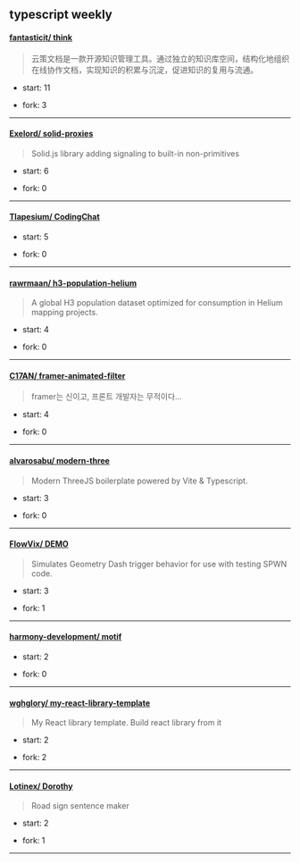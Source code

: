 ## typescript weekly

#### [fantasticit/ think](https://github.com/fantasticit/think)
>  云策文档是一款开源知识管理工具。通过独立的知识库空间，结构化地组织在线协作文档，实现知识的积累与沉淀，促进知识的复用与流通。
+ start: 11
+ fork: 3
---
#### [Exelord/ solid-proxies](https://github.com/Exelord/solid-proxies)
>  Solid.js library adding signaling to built-in non-primitives
+ start: 6
+ fork: 0
---
#### [Tlapesium/ CodingChat](https://github.com/Tlapesium/CodingChat)
>  
+ start: 5
+ fork: 0
---
#### [rawrmaan/ h3-population-helium](https://github.com/rawrmaan/h3-population-helium)
>  A global H3 population dataset optimized for consumption in Helium mapping projects.
+ start: 4
+ fork: 0
---
#### [C17AN/ framer-animated-filter](https://github.com/C17AN/framer-animated-filter)
>  framer는 신이고, 프론트 개발자는 무적이다...
+ start: 4
+ fork: 0
---
#### [alvarosabu/ modern-three](https://github.com/alvarosabu/modern-three)
>  Modern ThreeJS boilerplate powered by Vite & Typescript.
+ start: 3
+ fork: 0
---
#### [FlowVix/ DEMO](https://github.com/FlowVix/DEMO)
>  Simulates Geometry Dash trigger behavior for use with testing SPWN code.
+ start: 3
+ fork: 1
---
#### [harmony-development/ motif](https://github.com/harmony-development/motif)
>  
+ start: 2
+ fork: 0
---
#### [wghglory/ my-react-library-template](https://github.com/wghglory/my-react-library-template)
>  My React library template. Build react library from it
+ start: 2
+ fork: 2
---
#### [Lotinex/ Dorothy](https://github.com/Lotinex/Dorothy)
>  Road sign sentence maker
+ start: 2
+ fork: 1
---